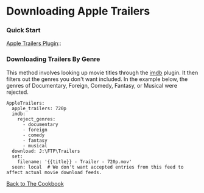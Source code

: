 # Downloading Apple Trailers

### Quick Start

 [Apple Trailers Plugin](/Plugins/apple_trailers)::

### Downloading Trailers By Genre

This method involves looking up movie titles through the [imdb](/Plugins/imdb) plugin. It then filters out the genres you don't want included. In the example below, the genres of Documentary, Foreign, Comedy, Fantasy, or Musical were rejected.

```
AppleTrailers:
  apple_trailers: 720p
  imdb:
    reject_genres:
      - documentary
      - foreign
      - comedy
      - fantasy
      - musical
  download: J:\FTP\Trailers
  set:
    filename: '{{title}} - Trailer - 720p.mov'
  seen: local  # We don't want accepted entries from this feed to affect actual movie download feeds.
```


[Back to The Cookbook](/Cookbook)